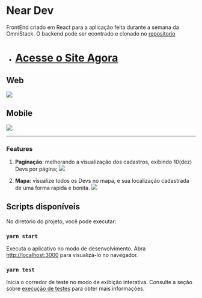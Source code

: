 # **Near Dev**

FrontEnd criado em React para a aplicação feita durante a semana da OmniStack. O backend pode ser econtrado e clonado no [repositorio](https://github.com/lipecss/omnistack10-backend)

- # [Acesse o Site Agora](https://omnistack10-neardev.netlify.com/)

## Web
![](https://i.imgur.com/Wc3WyFj.png)

## Mobile
![](https://media.giphy.com/media/hteJ8ZXYQosS9KM3CF/giphy.gif)

------------
### Features
1. **Paginação**: melhorando a visualização dos cadastros, exibindo 10(dez) Devs por página;
![](https://i.imgur.com/2XtPY1U.png)

2. **Mapa**: visualize todos os Devs no mapa, e sua localização cadastrada de uma forma rapida e bonita.
![](https://i.imgur.com/4JTNcQu.png)

## Scripts disponíveis

No diretório do projeto, você pode executar:

### `yarn start`

Executa o aplicativo no modo de desenvolvimento.
Abra [http://localhost:3000](http://localhost:3000) para visualizá-lo no navegador.

### `yarn test`

Inicia o corredor de teste no modo de exibição interativa.
Consulte a seção sobre [execução de testes](https://facebook.github.io/create-react-app/docs/running-tests) para obter mais informações.
